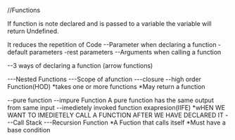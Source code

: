 //Functions 

If function is note declared and is passed to a variable the variable will return Undefined.

It reduces the repetition of Code
--Parameter 
 when declaring a function
     -default parameters
     -rest parameters
--Arguments
 when calling a function




--3 ways of declaring a function
(arrow functions)

---Nested Functions
---Scope of afunction
---closure
--high order Function(HOD)
        *takes one or more functions
        *May return a function

--pure function
--impure Function
A pure function has the same output from same input
--imedietely invoked function exapresion(IIFE)
  *wHEN WE WANT TO IMEDIETELY CALL A FUNCTION AFTER WE HAVE DECLARED IT
---Call Stack
---Recursion Function
   *A Fuction that calls itself
    *Must have a base condition





